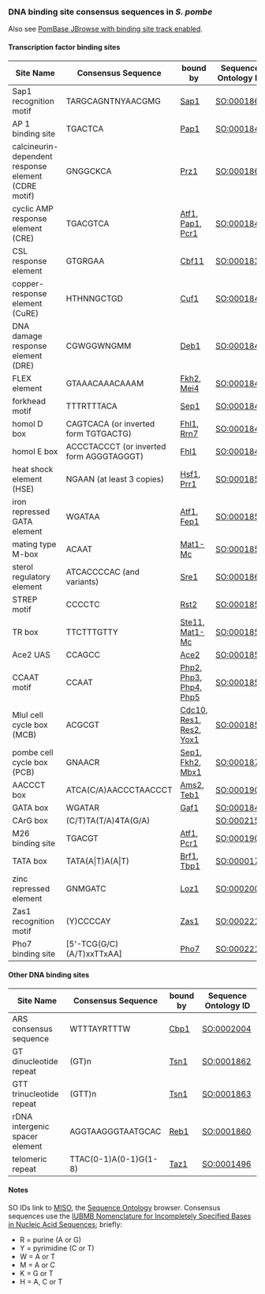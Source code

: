 ### DNA binding site consensus sequences in *S. pombe*

Also see [PomBase JBrowse with binding site track enabled][prom].

[prom]: https://www.pombase.org/jbrowse/?loc=III%3A725762..736349&tracks=PomBase%20forward%20strand%20features%2CPomBase%20reverse%20strand%20features%2CConsensus%20transcription%20factor%20DNA%20binding%20motifs&highlight=


#### Transcription factor binding sites

Site Name|Consensus Sequence|bound by|Sequence Ontology ID
---------|------------------|--------|--------------------
Sap1 recognition motif|TARGCAGNTNYAACGMG|[Sap1](https://www.pombase.org/gene/SPCC1672.02c)|[SO:0001864](http://sequenceontology.org/browser/current_svn/term/SO:0001864)
AP 1 binding site|TGACTCA|[Pap1](https://www.pombase.org/gene/SPAC1783.07c)|[SO:0001842](http://sequenceontology.org/browser/current_svn/term/SO:0001842)
calcineurin-dependent response element (CDRE motif)|GNGGCKCA|[Prz1](https://www.pombase.org/gene/SPAC4G8.13c)|[SO:0001865](http://sequenceontology.org/browser/current_svn/term/SO:0001865)
cyclic AMP response element (CRE)|TGACGTCA|[Atf1](https://www.pombase.org/gene/SPBC29B5.01), [Pap1](https://www.pombase.org/gene/SPAC1783.07c), [Pcr1](https://www.pombase.org/gene/SPAC21E11.03c)|[SO:0001843](http://sequenceontology.org/browser/current_svn/term/SO:0001843)
CSL response element|GTGRGAA|[Cbf11](https://www.pombase.org/gene/SPCC736.08)|[SO:0001839](http://sequenceontology.org/browser/current_svn/term/SO:0001839)
copper-response element (CuRE)|HTHNNGCTGD|[Cuf1](https://www.pombase.org/gene/SPAC31A2.11c)|[SO:0001844](http://sequenceontology.org/browser/current_svn/term/SO:0001844)
DNA damage response element (DRE)|CGWGGWNGMM|[Deb1](https://www.pombase.org/gene/SPAC1B1.01)|[SO:0001845](http://sequenceontology.org/browser/current_svn/term/SO:0001845)
FLEX element|GTAAACAAACAAAM|[Fkh2](https://www.pombase.org/gene/SPBC16G5.15c), [Mei4](https://www.pombase.org/gene/SPBC32H8.11)|[SO:0001846](http://sequenceontology.org/browser/current_svn/term/SO:0001846)
forkhead motif|TTTRTTTACA|[Sep1](https://www.pombase.org/gene/SPBC4C3.12)|[SO:0001847](http://sequenceontology.org/browser/current_svn/term/SO:0001847)
homol D box|CAGTCACA (or inverted form TGTGACTG)|[Fhl1](https://www.pombase.org/gene/SPAC1142.08), [Rrn7](https://www.pombase.org/gene/SPBC336.09c)|[SO:0001848](http://sequenceontology.org/browser/current_svn/term/SO:0001848)
homol E box|ACCCTACCCT (or inverted form AGGGTAGGGT)|[Fhl1](https://www.pombase.org/gene/SPAC1142.08)|[SO:0001849](http://sequenceontology.org/browser/current_svn/term/SO:0001849)
heat shock element (HSE)|NGAAN (at least 3 copies)|[Hsf1](https://www.pombase.org/gene/SPAC2E12.02), [Prr1](https://www.pombase.org/gene/SPAC8C9.14)|[SO:0001850](http://sequenceontology.org/browser/current_svn/term/SO:0001850)
iron repressed GATA element|WGATAA|[Atf1](https://www.pombase.org/gene/SPBC29B5.01), [Fep1](https://www.pombase.org/gene/SPAC23E2.01)|[SO:0001851](http://sequenceontology.org/browser/current_svn/term/SO:0001851)
mating type M-box|ACAAT|[Mat1-Mc](https://www.pombase.org/gene/SPBC23G7.09)|[SO:0001852](http://sequenceontology.org/browser/current_svn/term/SO:0001852)
sterol regulatory element|ATCACCCCAC (and variants)|[Sre1](https://www.pombase.org/gene/SPBC19C2.09)|[SO:0001861](http://sequenceontology.org/browser/current_svn/term/SO:0001861)
STREP motif|CCCCTC|[Rst2](https://www.pombase.org/gene/SPAC6F12.02)|[SO:0001859](http://sequenceontology.org/browser/current_svn/term/SO:0001859)
TR box|TTCTTTGTTY|[Ste11](https://www.pombase.org/gene/SPBC32C12.02), [Mat1-Mc](https://www.pombase.org/gene/SPBC23G7.09)|[SO:0001858](http://sequenceontology.org/browser/current_svn/term/SO:0001858)
Ace2 UAS|CCAGCC|[Ace2](https://www.pombase.org/gene/SPAC6G10.12c)|[SO:0001857](http://sequenceontology.org/browser/current_svn/term/SO:0001857)
CCAAT motif|CCAAT|[Php2](https://www.pombase.org/gene/SPBC725.11c), [Php3](https://www.pombase.org/gene/SPAC23C11.08), [Php4](https://www.pombase.org/gene/SPBC16E9.01c), [Php5](https://www.pombase.org/gene/SPBC3B8.02)|[SO:0001856](http://sequenceontology.org/browser/current_svn/term/SO:0001856)
MluI cell cycle box (MCB)|ACGCGT|[Cdc10](https://www.pombase.org/gene/SPBC336.12c), [Res1](https://www.pombase.org/gene/SPBC725.16), [Res2](https://www.pombase.org/gene/SPAC22F3.09c), [Yox1](https://www.pombase.org/gene/SPBC21B10.13c)|[SO:0001855](http://sequenceontology.org/browser/current_svn/term/SO:0001855)
pombe cell cycle box (PCB)|GNAACR|[Sep1](https://www.pombase.org/gene/SPBC4C3.12), [Fkh2](https://www.pombase.org/gene/SPBC16G5.15c), [Mbx1](https://www.pombase.org/gene/SO:0001871)|[SO:0001871](http://sequenceontology.org/browser/current_svn/term/SO:0001871)
AACCCT box|ATCA(C/A)AACCCTAACCCT|[Ams2](https://www.pombase.org/gene/SPCC290.04), [Teb1](https://www.pombase.org/gene/SPAC13G7.10)|[SO:0001901](http://sequenceontology.org/browser/current_svn/term/SO:0001901)
GATA box|WGATAR|[Gaf1](https://www.pombase.org/gene/SPCC1902.01)|[SO:0001840](http://sequenceontology.org/browser/current_svn/term/SO:0001840)
CArG box|(C/T)TA(T/A)4TA(G/A)||[SO:0002156](http://sequenceontology.org/browser/current_svn/term/SO:0002156)
M26 binding site|TGACGT|[Atf1](https://www.pombase.org/gene/SPBC29B5.01), [Pcr1](https://www.pombase.org/gene/SPAC21E11.03c)|[SO:0001900](http://sequenceontology.org/browser/current_svn/term/SO:0001900)
TATA box|TATA(A\|T)A(A\|T)|[Brf1](https://www.pombase.org/gene/SPBC13E7.10c), [Tbp1](https://www.pombase.org/gene/SPAC29E6.08)|[SO:0000174](http://sequenceontology.org/browser/current_svn/term/SO:0000174)
zinc repressed element|GNMGATC|[Loz1](https://www.pombase.org/gene/SPAC25B8.19c)|[SO:0002006](http://sequenceontology.org/browser/current_svn/term/SO:0002006)
Zas1 recognition motif|(Y)CCCCAY|[Zas1](https://www.pombase.org/gene/SPBC1198.04c)|[SO:0002215](http://sequenceontology.org/browser/current_svn/term/SO:0002215)
Pho7 binding site |[5'-TCG(G/C)(A/T)xxTTxAA]|[Pho7](https://www.pombase.org/gene/SPBC27B12.11c)|[SO:0002216](http://sequenceontology.org/browser/current_svn/term/SO:0002216)



#### Other DNA binding sites

Site Name|Consensus Sequence|bound by|Sequence Ontology ID
---------|------------------|--------|--------------------
ARS consensus sequence|WTTTAYRTTTW|[Cbp1](https://www.pombase.org/gene/SPBC1105.04c)|[SO:0002004](http://sequenceontology.org/browser/current_svn/term/SO:0002004)
GT dinucleotide repeat|(GT)n|[Tsn1](https://www.pombase.org/gene/SPAC30.03c)|[SO:0001862](http://sequenceontology.org/browser/current_svn/term/SO:0001862)
GTT trinucleotide repeat|(GTT)n|[Tsn1](https://www.pombase.org/gene/SPAC30.03c)|[SO:0001863](http://sequenceontology.org/browser/current_svn/term/SO:0001863)
rDNA intergenic spacer element|AGGTAAGGGTAATGCAC|[Reb1](https://www.pombase.org/gene/SPBC1198.11c)|[SO:0001860](http://sequenceontology.org/browser/current_svn/term/SO:0001860)
telomeric repeat|TTAC(0-1)A(0-1)G(1-8)|[Taz1](https://www.pombase.org/gene/SPAC16A10.07c)|[SO:0001496](http://sequenceontology.org/browser/current_svn/term/SO:0001496)

#### Notes

SO IDs link to [MISO](http://sequenceontology.org/browser/obob.cgi), the [Sequence Ontology](http://sequenceontology.org/) browser. Consensus sequences use the [IUBMB Nomenclature for Incompletely Specified Bases in Nucleic Acid Sequences](http://www.sbcs.qmul.ac.uk/iubmb/misc/naseq.html); briefly:

 -   R = purine (A or G)
 -   Y = pyrimidine (C or T)
 -   W = A or T
 -   M = A or C
 -   K = G or T
 -   H = A, C or T

